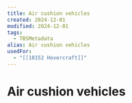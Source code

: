 ```yaml
---
title: Air cushion vehicles
created: 2024-12-01
modified: 2024-12-01
tags:
  - TBSMetadata
alias: Air cushion vehicles
usedFor:
  - "[[10152 Hovercraft]]"
---
```

# Air cushion vehicles
